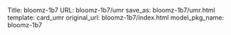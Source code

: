 Title: bloomz-1b7
URL: bloomz-1b7/umr
save_as: bloomz-1b7/umr.html
template: card_umr
original_url: bloomz-1b7/index.html
model_pkg_name: bloomz-1b7

